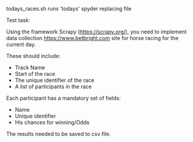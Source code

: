 todays_races.sh runs 'todays' spyder replacing file


Test task:

Using the framework Scrapy (https://scrapy.org/), you need to implement data collection 
https://www.betbright.com site for horse racing for the current day.

These should include:

- Track Name
- Start of the race
- The unique identifier of the race
- A list of participants in the race

Each participant has a mandatory set of fields:

- Name
- Unique identifier
- His chances for winning/Odds

The results needed to be saved to csv file.
